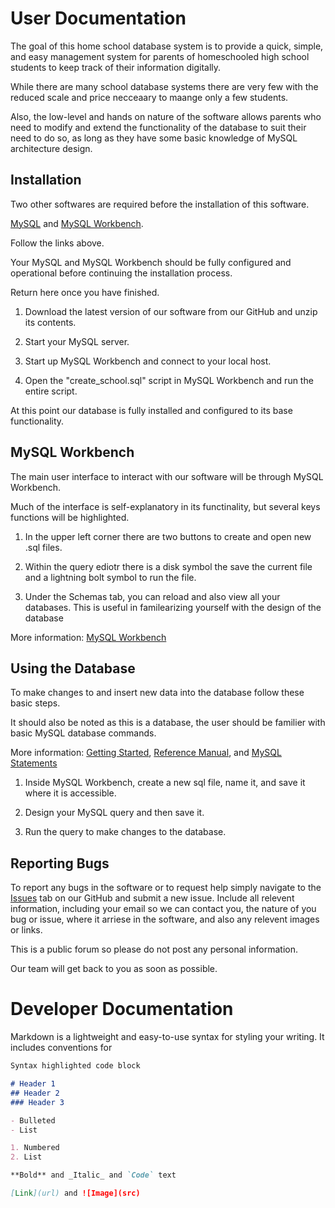 # User Documentation

The goal of this home school database system is to provide a quick, simple, and easy management system for parents of homeschooled high school students to keep track of their information digitally.

While there are many school database systems there are very few with the reduced scale and price necceaary to maange only a few students.

Also, the low-level and hands on nature of the software allows parents who need to modify and extend the functionality of the database to suit their need to do so, as long as they have some basic knowledge of MySQL architecture design.

## Installation

Two other softwares are required before the installation of this software.

[MySQL](https://dev.mysql.com/doc/mysql-installation-excerpt/5.7/en/) and [MySQL Workbench](https://dev.mysql.com/doc/workbench/en/wb-installing.html).

Follow the links above.

Your MySQL and MySQL Workbench should be fully configured and operational before continuing the installation process.

Return here once you have finished.

1) Download the latest version of our software from our GitHub and unzip its contents.

2) Start your MySQL server.

3) Start up MySQL Workbench and connect to your local host.

4) Open the "create_school.sql" script in MySQL Workbench and run the entire script.

At this point our database is fully installed and configured to its base functionality.

## MySQL Workbench

The main user interface to interact with our software will be through MySQL Workbench.

Much of the interface is self-explanatory in its functinality, but several keys functions will be highlighted.

1) In the upper left corner there are two buttons to create and open new .sql files.

2) Within the query ediotr there is a disk symbol the save the current file and a lightning bolt symbol to run the file.

3) Under the Schemas tab, you can reload and also view all your databases. This is useful in familearizing yourself with the design of the database

More information: [MySQL Workbench](https://www.mysql.com/products/workbench/dev/)

## Using the Database

To make changes to and insert new data into the database follow these basic steps.

It should also be noted as this is a database, the user should be familier with basic MySQL database commands.

More information: [Getting Started](https://dev.mysql.com/doc/mysql-getting-started/en/), [Reference Manual](URL), and [MySQL Statements](https://dev.mysql.com/doc/refman/8.0/en/sql-statements.html)

1) Inside MySQL Workbench, create a new sql file, name it, and save it where it is accessible.

2) Design your MySQL query and then save it.

3) Run the query to make changes to the database.

## Reporting Bugs

To report any bugs in the software or to request help simply navigate to the [Issues](https://github.com/homeschool-database/homeschool-database-system/issues) tab on our GitHub and submit a new issue. Include all relevent information, including your email so we can contact you, the nature of you bug or issue, where it arriese in the software, and also any relevent images or links.

This is a public forum so please do not post any personal information.

Our team will get back to you as soon as possible.


# Developer Documentation






Markdown is a lightweight and easy-to-use syntax for styling your writing. It includes conventions for

```markdown
Syntax highlighted code block

# Header 1
## Header 2
### Header 3

- Bulleted
- List

1. Numbered
2. List

**Bold** and _Italic_ and `Code` text

[Link](url) and ![Image](src)
```
